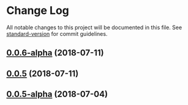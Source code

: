 # Change Log

All notable changes to this project will be documented in this file. See [standard-version](https://github.com/conventional-changelog/standard-version) for commit guidelines.

<a name="0.0.6-alpha"></a>
## [0.0.6-alpha](https://github.com/TencentCloud/scf-node-debug/compare/v0.0.5...v0.0.6-alpha) (2018-07-11)



<a name="0.0.5"></a>
## [0.0.5](https://github.com/TencentCloud/scf-node-debug/compare/v0.0.5-alpha...v0.0.5) (2018-07-11)



<a name="0.0.5-alpha"></a>
## [0.0.5-alpha](https://github.com/TencentCloud/scf-node-debug/compare/v0.0.4-alpha...v0.0.5-alpha) (2018-07-04)
